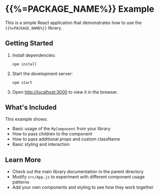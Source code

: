 # {{%=PACKAGE_NAME%}} Example

This is a simple React application that demonstrates how to use the `{{%=PACKAGE_NAME%}}` library.

## Getting Started

1. Install dependencies:

   ```bash
   npm install
   ```

2. Start the development server:

   ```bash
   npm start
   ```

3. Open [http://localhost:3000](http://localhost:3000) to view it in the browser.

## What's Included

This example shows:

- Basic usage of the `MyComponent` from your library
- How to pass children to the component
- How to pass additional props and custom className
- Basic styling and interaction

## Learn More

- Check out the main library documentation in the parent directory
- Modify `src/App.js` to experiment with different component usage patterns
- Add your own components and styling to see how they work together
